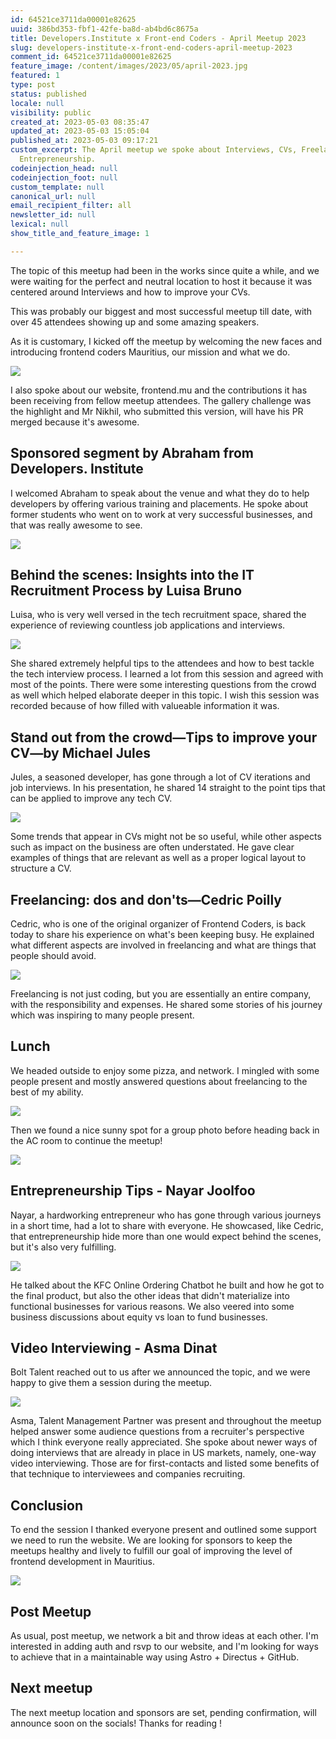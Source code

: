 ```yaml
---
id: 64521ce3711da00001e82625
uuid: 386bd353-fbf1-42fe-ba8d-ab4bd6c8675a
title: Developers.Institute x Front-end Coders - April Meetup 2023
slug: developers-institute-x-front-end-coders-april-meetup-2023
comment_id: 64521ce3711da00001e82625
feature_image: /content/images/2023/05/april-2023.jpg
featured: 1
type: post
status: published
locale: null
visibility: public
created_at: 2023-05-03 08:35:47
updated_at: 2023-05-03 15:05:04
published_at: 2023-05-03 09:17:21
custom_excerpt: The April meetup we spoke about Interviews, CVs, Freelancing and
  Entrepreneurship.
codeinjection_head: null
codeinjection_foot: null
custom_template: null
canonical_url: null
email_recipient_filter: all
newsletter_id: null
lexical: null
show_title_and_feature_image: 1

---
```


The topic of this meetup had been in the works since quite a while, and we were waiting for the perfect and neutral location to host it because it was centered around Interviews and how to improve your CVs.

This was probably our biggest and most successful meetup till date, with over 45 attendees showing up and some amazing speakers.

As it is customary, I kicked off the meetup by welcoming the new faces and introducing frontend coders Mauritius, our mission and what we do.

![](/content/images/2023/05/image-12.png)

I also spoke about our website, frontend.mu and the contributions it has been receiving from fellow meetup attendees. The gallery challenge was the highlight and Mr Nikhil, who submitted this version, will have his PR merged because it's awesome.

## Sponsored segment by Abraham from Developers. Institute

I welcomed Abraham to speak about the venue and what they do to help developers by offering various training and placements. He spoke about former students who went on to work at very successful businesses, and that was really awesome to see.

![](/content/images/2023/05/image-13.png)

## Behind the scenes: Insights into the IT Recruitment Process by Luisa Bruno

Luisa, who is very well versed in the tech recruitment space, shared the experience of reviewing countless job applications and interviews.

![](/content/images/2023/05/image-14.png)

She shared extremely helpful tips to the attendees and how to best tackle the tech interview process. I learned a lot from this session and agreed with most of the points. There were some interesting questions from the crowd as well which helped elaborate deeper in this topic. I wish this session was recorded because of how filled with valueable information it was.

## Stand out from the crowd—Tips to improve your CV—by Michael Jules

Jules, a seasoned developer, has gone through a lot of CV iterations and job interviews. In his presentation, he shared 14 straight to the point tips that can be applied to improve any tech CV.

![](/content/images/2023/05/image-28.png)

Some trends that appear in CVs might not be so useful, while other aspects such as impact on the business are often understated. He gave clear examples of things that are relevant as well as a proper logical layout to structure a CV.

## Freelancing: dos and don'ts—Cedric Poilly

Cedric, who is one of the original organizer of Frontend Coders, is back today to share his experience on what's been keeping busy. He explained what different aspects are involved in freelancing and what are things that people should avoid.

![](/content/images/2023/05/image-27.png)

Freelancing is not just coding, but you are essentially an entire company, with the responsibility and expenses. He shared some stories of his journey which was inspiring to many people present.

## Lunch

We headed outside to enjoy some pizza, and network. I mingled with some people present and mostly answered questions about freelancing to the best of my ability.

![](/content/images/2023/05/image-29.png)

Then we found a nice sunny spot for a group photo before heading back in the AC room to continue the meetup!

![](/content/images/2023/05/image.png)

## Entrepreneurship Tips - Nayar Joolfoo

Nayar, a hardworking entrepreneur who has gone through various journeys in a short time, had a lot to share with everyone. He showcased, like Cedric, that entrepreneurship hide more than one would expect behind the scenes, but it's also very fulfilling.

![](/content/images/2023/05/image-21.png)

He talked about the KFC Online Ordering Chatbot he built and how he got to the final product, but also the other ideas that didn't materialize into functional businesses for various reasons. We also veered into some business discussions about equity vs loan to fund businesses.

## Video Interviewing - Asma Dinat

Bolt Talent reached out to us after we announced the topic, and we were happy to give them a session during the meetup.

![](/content/images/2023/05/image-22.png)

Asma, Talent Management Partner was present and throughout the meetup helped answer some audience questions from a recruiter's perspective which I think everyone really appreciated. She spoke about newer ways of doing interviews that are already in place in US markets, namely, one-way video interviewing. Those are for first-contacts and listed some benefits of that technique to interviewees and companies recruiting.

## Conclusion

To end the session I thanked everyone present and outlined some support we need to run the website. We are looking for sponsors to keep the meetups healthy and lively to fulfill our goal of improving the level of frontend development in Mauritius.

![](/content/images/2023/05/image-23.png)

## Post Meetup

As usual, post meetup, we network a bit and throw ideas at each other. I'm interested in adding auth and rsvp to our website, and I'm looking for ways to achieve that in a maintainable way using Astro + Directus + GitHub.

## Next meetup

The next meetup location and sponsors are set, pending confirmation, will announce soon on the socials! Thanks for reading !